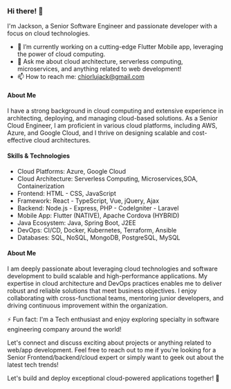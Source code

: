 ### Hi there! 👋

I'm Jackson, a Senior Software Engineer and passionate developer with a focus on cloud technologies.

- 🔭 I’m currently working on a cutting-edge Flutter Mobile app, leveraging the power of cloud computing.
- 💬 Ask me about cloud architecture, serverless computing, microservices, and anything related to web development!
- 📫 How to reach me: chiorlujack@gmail.com

#### About Me

I have a strong background in cloud computing and extensive experience in architecting, deploying, and managing cloud-based solutions. As a Senior Cloud Engineer, I am proficient in various cloud platforms, including AWS, Azure, and Google Cloud, and I thrive on designing scalable and cost-effective cloud architectures.

#### Skills & Technologies

- Cloud Platforms: Azure, Google Cloud
- Cloud Architecture: Serverless Computing, Microservices,SOA, Containerization
- Frontend: HTML - CSS, JavaScript 
- Framework: React - TypeScript, Vue, jQuery, Ajax
- Backend: Node.js - Express, PHP - CodeIgniter - Laravel
- Mobile App: Flutter (NATIVE), Apache Cordova (HYBRID)
- Java Ecosystem: Java, Spring Boot, J2EE
- DevOps: CI/CD, Docker, Kubernetes, Terraform, Ansible
- Databases: SQL, NoSQL, MongoDB, PostgreSQL, MySQL



#### About Me

I am deeply passionate about leveraging cloud technologies and software development to build scalable and high-performance applications. 
My expertise in cloud architecture and DevOps practices enables me to deliver robust and reliable solutions that meet business objectives. I enjoy collaborating with cross-functional teams, mentoring junior developers, and driving continuous improvement within the organization.

⚡ Fun fact: I'm a Tech enthusiast and enjoy exploring specialty in software engineering company around the world!

Let's connect and discuss exciting about projects or anything related to web/app development. Feel free to reach out to me if you're looking for a Senior Frontend/backend/cloud expert or simply want to geek out about the latest tech trends!

Let's build and deploy exceptional cloud-powered applications together! 🚀
